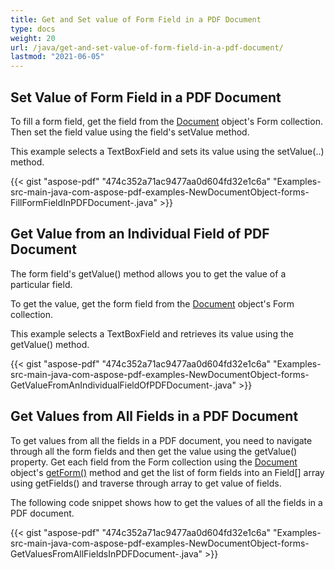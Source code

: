 ```yaml
---
title: Get and Set value of Form Field in a PDF Document
type: docs
weight: 20
url: /java/get-and-set-value-of-form-field-in-a-pdf-document/
lastmod: "2021-06-05"
---
```


## **Set Value of Form Field in a PDF Document**
To fill a form field, get the field from the [Document](http://www.aspose.com/api/java/pdf/com.aspose.pdf/classes/Document) object's Form collection. Then set the field value using the field's setValue method.

This example selects a TextBoxField and sets its value using the setValue(..) method.

{{< gist "aspose-pdf" "474c352a71ac9477aa0d604fd32e1c6a" "Examples-src-main-java-com-aspose-pdf-examples-NewDocumentObject-forms-FillFormFieldInPDFDocument-.java" >}}
## **Get Value from an Individual Field of PDF Document**
The form field's getValue() method allows you to get the value of a particular field.

To get the value, get the form field from the [Document](http://www.aspose.com/api/java/pdf/com.aspose.pdf/classes/Document) object's Form collection.

This example selects a TextBoxField and retrieves its value using the getValue() method.

{{< gist "aspose-pdf" "474c352a71ac9477aa0d604fd32e1c6a" "Examples-src-main-java-com-aspose-pdf-examples-NewDocumentObject-forms-GetValueFromAnIndividualFieldOfPDFDocument-.java" >}}
## **Get Values from All Fields in a PDF Document**
To get values from all the fields in a PDF document, you need to navigate through all the form fields and then get the value using the getValue() property. Get each field from the Form collection using the [Document](http://www.aspose.com/api/java/pdf/com.aspose.pdf/classes/Document) object's [getForm()](http://www.aspose.com/api/java/pdf/com.aspose.pdf/classes/document/methods/getForm\(\)/) method and get the list of form fields into an Field[] array using getFields() and traverse through array to get value of fields.

The following code snippet shows how to get the values of all the fields in a PDF document.

{{< gist "aspose-pdf" "474c352a71ac9477aa0d604fd32e1c6a" "Examples-src-main-java-com-aspose-pdf-examples-NewDocumentObject-forms-GetValuesFromAllFieldsInPDFDocument-.java" >}}
